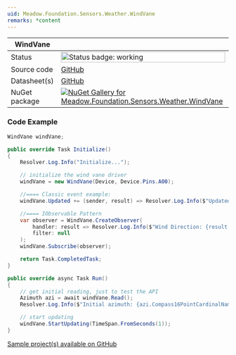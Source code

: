 ```yaml
---
uid: Meadow.Foundation.Sensors.Weather.WindVane
remarks: *content
---
```


| WindVane | |
|--------|--------|
| Status | <img src="https://img.shields.io/badge/Working-brightgreen" style="width: auto; height: -webkit-fill-available;" alt="Status badge: working" /> |
| Source code | [GitHub](https://github.com/WildernessLabs/Meadow.Foundation/tree/main/Source/Meadow.Foundation.Peripherals/Sensors.Weather.WindVane) |
| Datasheet(s) | [GitHub](https://github.com/WildernessLabs/Meadow.Foundation/tree/main/Source/Meadow.Foundation.Peripherals/Sensors.Weather.WindVane/Datasheet) |
| NuGet package | <a href="https://www.nuget.org/packages/Meadow.Foundation.Sensors.Weather.WindVane/" target="_blank"><img src="https://img.shields.io/nuget/v/Meadow.Foundation.Sensors.Weather.WindVane.svg?label=Meadow.Foundation.Sensors.Weather.WindVane" alt="NuGet Gallery for Meadow.Foundation.Sensors.Weather.WindVane" /></a> |

### Code Example

```csharp
WindVane windVane;

public override Task Initialize()
{
    Resolver.Log.Info("Initialize...");

    // initialize the wind vane driver
    windVane = new WindVane(Device, Device.Pins.A00);

    //==== Classic event example:
    windVane.Updated += (sender, result) => Resolver.Log.Info($"Updated event {result.New.DecimalDegrees}");

    //==== IObservable Pattern
    var observer = WindVane.CreateObserver(
        handler: result => Resolver.Log.Info($"Wind Direction: {result.New.Compass16PointCardinalName}"),
        filter: null
    );
    windVane.Subscribe(observer);

    return Task.CompletedTask;
}

public override async Task Run()
{
    // get initial reading, just to test the API
    Azimuth azi = await windVane.Read();
    Resolver.Log.Info($"Initial azimuth: {azi.Compass16PointCardinalName}");

    // start updating
    windVane.StartUpdating(TimeSpan.FromSeconds(1));
}

```

[Sample project(s) available on GitHub](https://github.com/WildernessLabs/Meadow.Foundation/tree/main/Source/Meadow.Foundation.Peripherals/Sensors.Weather.WindVane/Samples/WindVane_Sample)

